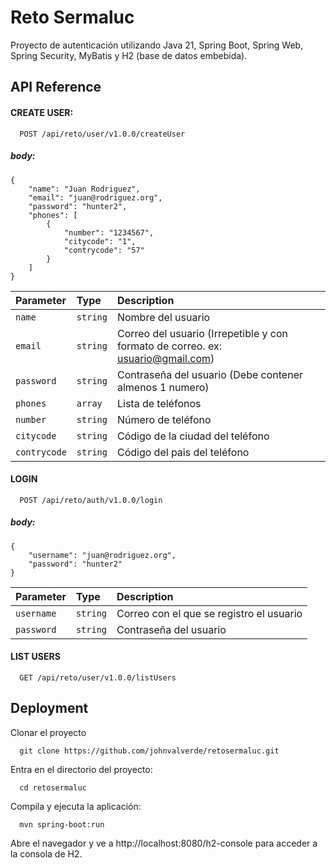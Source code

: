 
# Reto Sermaluc

Proyecto de autenticación utilizando Java 21, Spring Boot, Spring Web, Spring Security, MyBatis y H2 (base de datos embebida).



## API Reference

#### CREATE USER:

```http
  POST /api/reto/user/v1.0.0/createUser
```

##### body:
```
{
    "name": "Juan Rodriguez",
    "email": "juan@rodriguez.org",
    "password": "hunter2",
    "phones": [
        {
            "number": "1234567",
            "citycode": "1",
            "contrycode": "57"
        }
    ]
}
```
| Parameter | Type     | Description                |
| :-------- | :------- | :------------------------- |
| `name` | `string` | Nombre del usuario |
| `email` | `string` | Correo del usuario (Irrepetible y con formato de correo. ex: usuario@gmail.com) |
| `password` | `string` | Contraseña del usuario (Debe contener almenos 1 numero) |
| `phones` | `array` |Lista de teléfonos |
| `number` | `string` | Número de teléfono |
| `citycode` | `string` | Código de la ciudad del teléfono |
| `contrycode` | `string` | Código del pais del teléfono |

#### LOGIN

```http
  POST /api/reto/auth/v1.0.0/login
```

##### body:
```
{
    "username": "juan@rodriguez.org",
    "password": "hunter2"
}
```

| Parameter | Type     | Description                       |
| :-------- | :------- | :-------------------------------- |
| `username`      | `string` | Correo con el que se registro el usuario|
| `password`      | `string` | Contraseña del usuario |

#### LIST USERS

```http
  GET /api/reto/user/v1.0.0/listUsers
```

## Deployment

Clonar el proyecto

```
  git clone https://github.com/johnvalverde/retosermaluc.git
```

Entra en el directorio del proyecto:

```
  cd retosermaluc
```

Compila y ejecuta la aplicación:

```
  mvn spring-boot:run
```
Abre el navegador y ve a http://localhost:8080/h2-console para acceder a la consola de H2.